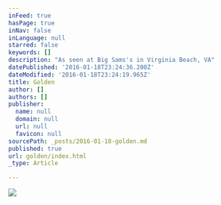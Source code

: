 ```yaml
---
inFeed: true
hasPage: true
inNav: false
inLanguage: null
starred: false
keywords: []
description: "As seen at Big Sams's in Virginia Beach, VA"
datePublished: '2016-01-18T23:24:36.200Z'
dateModified: '2016-01-18T23:24:19.965Z'
title: Golden
author: []
authors: []
publisher:
  name: null
  domain: null
  url: null
  favicon: null
sourcePath: _posts/2016-01-18-golden.md
published: true
url: golden/index.html
_type: Article

---
```

![](https://the-grid-user-content.s3-us-west-2.amazonaws.com/e5f30e56-95bf-42c3-95b6-15a7bf42e692.jpg)